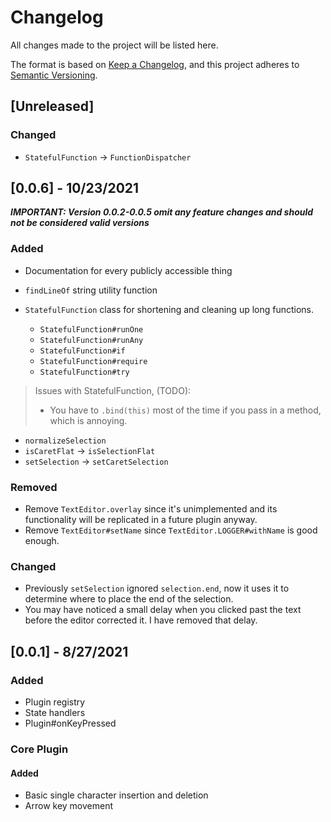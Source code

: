 # Changelog

All changes made to the project will be listed here.

The format is based on [Keep a Changelog](https://keepachangelog.com/en/1.0.0/),
and this project adheres to [Semantic Versioning](https://semver.org/spec/v2.0.0.html).

## [Unreleased]

<!-- >:spider_web: -->

### Changed

- `StatefulFunction` -> `FunctionDispatcher`

## [0.0.6] - 10/23/2021

**_IMPORTANT: Version 0.0.2-0.0.5 omit any feature changes and should not be considered valid versions_**

### Added

- Documentation for every publicly accessible thing
- `findLineOf` string utility function
- `StatefulFunction` class for shortening and cleaning up long functions.

  - `StatefulFunction#runOne`
  - `StatefulFunction#runAny`
  - `StatefulFunction#if`
  - `StatefulFunction#require`
  - `StatefulFunction#try`

> Issues with StatefulFunction, (TODO):
>
> - You have to `.bind(this)` most of the time if you
>   pass in a method, which is annoying.

- `normalizeSelection`
- `isCaretFlat` -> `isSelectionFlat`
- `setSelection` -> `setCaretSelection`

### Removed

- Remove `TextEditor.overlay` since it's unimplemented and
  its functionality will be replicated in a future plugin anyway.
- Remove `TextEditor#setName` since `TextEditor.LOGGER#withName` is good enough.

### Changed

- Previously `setSelection` ignored `selection.end`, now it uses it to determine
  where to place the end of the selection.
- You may have noticed a small delay when you clicked past the text before the editor
  corrected it. I have removed that delay.

## [0.0.1] - 8/27/2021

### Added

- Plugin registry
- State handlers
- Plugin#onKeyPressed

### Core Plugin

#### Added

- Basic single character insertion and deletion
- Arrow key movement
